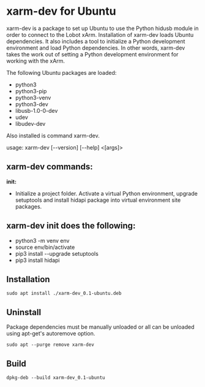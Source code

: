 # xarm-dev for Ubuntu

xarm-dev is a package to set up Ubuntu to use the Python hidusb module in order to connect to the Lobot xArm. 
Installation of xarm-dev loads Ubuntu dependencies. It also includes a tool to initialize a Python development
environment and load Python dependencies. In other words, xarm-dev takes the work out of setting a Python development
environment for working with the xArm.

The following Ubuntu packages are loaded:

* python3
* python3-pip
* python3-venv
* python3-dev
* libusb-1.0-0-dev
* udev
* libudev-dev

Also installed is command xarm-dev.

usage: xarm-dev [--version] [--help] <command> <[args]>

## xarm-dev commands:

**init:**

* Initialize a project folder. Activate a virtual Python environment, upgrade setuptools and install hidapi package into virtual environment site packages.

## xarm-dev init does the following:

* python3 -m venv env
* source env/bin/activate
* pip3 install --upgrade setuptools
* pip3 install hidapi

## Installation

    sudo apt install ./xarm-dev_0.1-ubuntu.deb

## Uninstall

Package dependencies must be manually unloaded or all can be unloaded using apt-get's autoremove option.

    sudo apt --purge remove xarm-dev

## Build

    dpkg-deb --build xarm-dev_0.1-ubuntu
